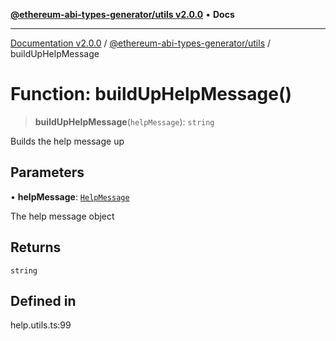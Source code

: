 [**@ethereum-abi-types-generator/utils v2.0.0**](../README.md) • **Docs**

***

[Documentation v2.0.0](../../../packages.md) / [@ethereum-abi-types-generator/utils](../README.md) / buildUpHelpMessage

# Function: buildUpHelpMessage()

> **buildUpHelpMessage**(`helpMessage`): `string`

Builds the help message up

## Parameters

• **helpMessage**: [`HelpMessage`](../../types/type-aliases/HelpMessage.md)

The help message object

## Returns

`string`

## Defined in

help.utils.ts:99
